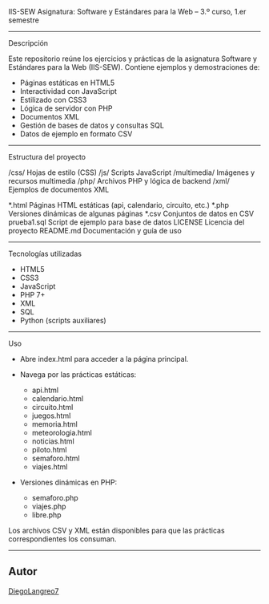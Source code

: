 IIS-SEW
Asignatura: Software y Estándares para la Web – 3.º curso, 1.er semestre

---

Descripción

Este repositorio reúne los ejercicios y prácticas de la asignatura Software y Estándares para la Web (IIS-SEW). Contiene ejemplos y demostraciones de:
- Páginas estáticas en HTML5
- Interactividad con JavaScript
- Estilizado con CSS3
- Lógica de servidor con PHP
- Documentos XML
- Gestión de bases de datos y consultas SQL
- Datos de ejemplo en formato CSV

---

Estructura del proyecto

/css/         Hojas de estilo (CSS)
/js/          Scripts JavaScript
/multimedia/  Imágenes y recursos multimedia
/php/         Archivos PHP y lógica de backend
/xml/         Ejemplos de documentos XML

*.html        Páginas HTML estáticas (api, calendario, circuito, etc.)
*.php         Versiones dinámicas de algunas páginas
*.csv         Conjuntos de datos en CSV
prueba1.sql   Script de ejemplo para base de datos
LICENSE       Licencia del proyecto
README.md     Documentación y guía de uso

---

Tecnologías utilizadas

- HTML5
- CSS3
- JavaScript
- PHP 7+
- XML
- SQL
- Python (scripts auxiliares)

---

Uso

- Abre index.html para acceder a la página principal.
- Navega por las prácticas estáticas:
  - api.html
  - calendario.html
  - circuito.html
  - juegos.html
  - memoria.html
  - meteorologia.html
  - noticias.html
  - piloto.html
  - semaforo.html
  - viajes.html

- Versiones dinámicas en PHP:
  - semaforo.php
  - viajes.php
  - libre.php

Los archivos CSV y XML están disponibles para que las prácticas correspondientes los consuman.

---
## Autor
[DiegoLangreo7](https://github.com/DiegoLangreo7)
